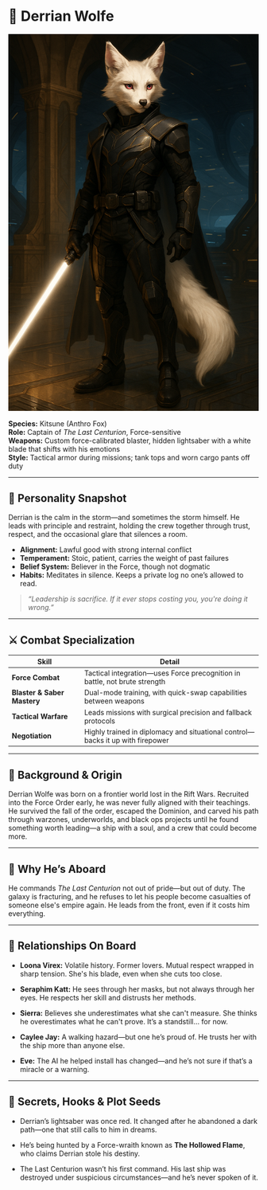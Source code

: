 # 👤 Derrian Wolfe

![Derrian Wolfe](../assets/derrian.png)

**Species:** Kitsune (Anthro Fox)  
**Role:** Captain of *The Last Centurion*, Force-sensitive  
**Weapons:** Custom force-calibrated blaster, hidden lightsaber with a white blade that shifts with his emotions  
**Style:** Tactical armor during missions; tank tops and worn cargo pants off duty

---

## 🧭 Personality Snapshot

Derrian is the calm in the storm—and sometimes the storm himself. He leads with principle and restraint, holding the crew together through trust, respect, and the occasional glare that silences a room.

- **Alignment:** Lawful good with strong internal conflict  
- **Temperament:** Stoic, patient, carries the weight of past failures  
- **Belief System:** Believer in the Force, though not dogmatic  
- **Habits:** Meditates in silence. Keeps a private log no one’s allowed to read.

> *“Leadership is sacrifice. If it ever stops costing you, you're doing it wrong.”*

---

## ⚔️ Combat Specialization

| Skill                     | Detail                                                                       |
|---------------------------|-------------------------------------------------------------------------------|
| **Force Combat**          | Tactical integration—uses Force precognition in battle, not brute strength    |
| **Blaster & Saber Mastery** | Dual-mode training, with quick-swap capabilities between weapons               |
| **Tactical Warfare**      | Leads missions with surgical precision and fallback protocols                 |
| **Negotiation**           | Highly trained in diplomacy and situational control—backs it up with firepower |

---

## 🧬 Background & Origin

Derrian Wolfe was born on a frontier world lost in the Rift Wars. Recruited into the Force Order early, he was never fully aligned with their teachings. He survived the fall of the order, escaped the Dominion, and carved his path through warzones, underworlds, and black ops projects until he found something worth leading—a ship with a soul, and a crew that could become more.

---

## 🚀 Why He’s Aboard

He commands *The Last Centurion* not out of pride—but out of duty. The galaxy is fracturing, and he refuses to let his people become casualties of someone else's empire again. He leads from the front, even if it costs him everything.

---

## 🤝 Relationships On Board

- **Loona Virex:** Volatile history. Former lovers. Mutual respect wrapped in sharp tension. She's his blade, even when she cuts too close.

- **Seraphim Katt:** He sees through her masks, but not always through her eyes. He respects her skill and distrusts her methods.

- **Sierra:** Believes she underestimates what she can't measure. She thinks he overestimates what he can't prove. It’s a standstill… for now.

- **Caylee Jay:** A walking hazard—but one he’s proud of. He trusts her with the ship more than anyone else.

- **Eve:** The AI he helped install has changed—and he’s not sure if that’s a miracle or a warning.

---

## 🧩 Secrets, Hooks & Plot Seeds

- Derrian’s lightsaber was once red. It changed after he abandoned a dark path—one that still calls to him in dreams.

- He’s being hunted by a Force-wraith known as **The Hollowed Flame**, who claims Derrian stole his destiny.

- The Last Centurion wasn’t his first command. His last ship was destroyed under suspicious circumstances—and he’s never spoken of it.

